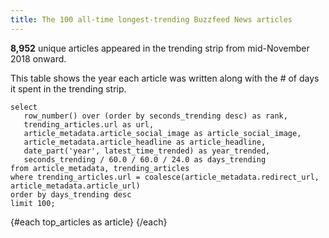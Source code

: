 ```yaml
---
title: The 100 all-time longest-trending Buzzfeed News articles
---
```


<script>
  import ArticleRow from '$lib/ArticleRow.svelte';
</script>

**8,952** unique articles appeared in the trending strip from mid-November 2018 onward.

This table shows the year each article was written along with the # of days it spent in the trending strip.

``` top_articles
select
   row_number() over (order by seconds_trending desc) as rank,
   trending_articles.url as url,
   article_metadata.article_social_image as article_social_image,
   article_metadata.article_headline as article_headline,
   date_part('year', latest_time_trended) as year_trended,
   seconds_trending / 60.0 / 60.0 / 24.0 as days_trending
from article_metadata, trending_articles
where trending_articles.url = coalesce(article_metadata.redirect_url, article_metadata.article_url)
order by days_trending desc
limit 100;
```

{#each top_articles as article}
<ArticleRow
  rank={article.rank}
  image_url={article.article_social_image}
  days_trending={article.days_trending}
  headline={article.article_headline}
  article_url={article.url}
  when={article.year_trended}
/>
{/each}
